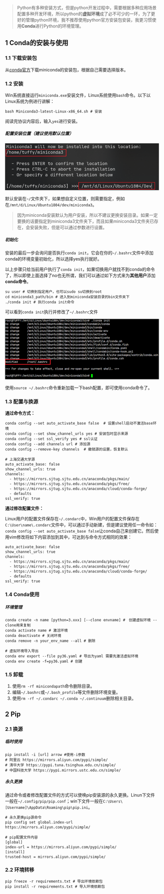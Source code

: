 > Python有多种安装方式，但是python开发过程中，需要根据多种应用场景配置多种开发环境，所以python的**虚拟环境**成了必不可少的一环，为了更好的管理python环境，我不推荐使用python官方安装包安装，我更习惯使用**Conda**进行Python的环境管理。

## 1 Conda的安装与使用

### 1.1 下载安装包

从[conda官方](https://docs.conda.io/en/latest/miniconda.html)下载miniconda的安装包，根据自己需要选择版本。

### 1.2 安装

Win系统直接运行`miniconda.exe`安装文件，Linux系统使用`bash`命令。以下以Linux系统为例进行讲解：

```shell
bash Miniconda3-latest-Linux-x86_64.sh # 安装
```

阅读完协议内容后，输入`yes`进行安装。

##### 配置安装位置（建议使用默认位置）

![安装位置配置](https://raw.githubusercontent.com/tufbel/TImages/main/mark/20210121102039.png)

默认安装在`~/`文件夹下，如果想自定义位置，则需要指定，例如在`/mnt/d/Linux/Ubuntu1804/dev/miniconda3`。

> 因为miniconda安装默认为用户安装，所以不建议更换安装目录。如果一定要换的话要指定到miniconda3文件夹下，而且如果miniconda3文件夹已存在，会安装失败，但是可以通过参数进行设置。

##### 初始化

安装的最后一步会询问是否执行`conda init`，它会在你的`~/.bashrc`文件中添加conda的环境变量初始化，所以选择yes执行就好。

以上步骤只给当前用户执行了`conda init`，如果切换用户就找不到conda的命令了，所以即使上面选择了no也无所谓，我们可以通过如下方式来为**其他用户**添加**conda命令**。

```shell
su user # 切换到指定用户，也可以sudo su切换到root
cd miniconda3_path/bin # 进入到miniconda安装目录的bin文件夹下
./conda init # 执行conda init命令
```

可以看到`conda init`执行并修改了`~/.bashrc`文件

![执行效果](https://raw.githubusercontent.com/tufbel/TImages/main/mark/20210121104138.png)

使用`source ~/.bashrc`命令重新加载一下bash配置，即可使用conda命令了。

### 1.3 配置与换源

**通过命令方式：**

```shell
conda config --set auto_activate_base false  # 设置shell启动不激活base环境
conda config --set show_channel_urls yes # 安装包时显示来源
conda config --set ssl_verify yes # ssl认证
conda config --add channels url # 添加源
conda config --remove-key channels  # 撤销源的设置，恢复默认

# 上海交通大学源
auto_activate_base: false
show_channel_urls: true
channels:
  - https://mirrors.sjtug.sjtu.edu.cn/anaconda/pkgs/main/
  - https://mirrors.sjtug.sjtu.edu.cn/anaconda/pkgs/free/
  - https://mirrors.sjtug.sjtu.edu.cn/anaconda/cloud/conda-forge/
  - defaults
ssl_verify: true
```

**通过修改配置文件：**

Linux用户的配置文件保存在`~/.condarc`中，Win用户的配置文件保存在`C:\User\name\.condarc`文件中，可以通过手动新建，但是建议使用任一命令如：`conda config --set auto_activate_base false`让conda自己来创建它。然后使用vim修改将如下内容添加到其中，可达到与命令方式相同的效果：

```shell
auto_activate_base: false
show_channel_urls: true
channels:
  - https://mirrors.sjtug.sjtu.edu.cn/anaconda/pkgs/main/
  - https://mirrors.sjtug.sjtu.edu.cn/anaconda/pkgs/free/
  - https://mirrors.sjtug.sjtu.edu.cn/anaconda/cloud/conda-forge/
  - defaults
ssl_verify: true
```

### 1.4 Conda使用

##### 环境管理

```shell
conda create -n name [python=3.xxx] [--clone envname] #　创建虚拟环境 --clone用来复制
conda activate name # 激活环境
conda deactivate # 关闭环境
conda remove -n your_env_name --all # 删除

# 虚拟环境导入导出
conda env export --file py36.yaml # 导出为yaml 需要先激活虚拟环境
conda env create -f=py36.yaml # 创建
```

### 1.5 卸载

1. 使用`rm -rf minicondapath`命令删除目录。
2. 编辑`~/.bashrc`或`~/.bash_profile`等文件删除环境变量。
3. 使用`rm -rf ~/.condarc ~/.conda ~/.continuum`删除相关目录。

## 2 Pip

### 2.1 换源

##### 临时使用

```shell
pip install -i [url] arrow #使用-i参数
# 阿里云 https://mirrors.aliyun.com/pypi/simple/
# 清华大学 https://pypi.tuna.tsinghua.edu.cn/simple/
# 中国科技大学 https://pypi.mirrors.ustc.edu.cn/simple/
```

##### 永久更换

通过命令或者修改配置文件的方式可以使唤pip安装源的永久更换。Linun下文件一般在`~/.config/pip/pip.conf`；win下文件一般在`C:\Users\[Username]\AppData\Roaming\pip\pip.ini`。

```shell
# 永久更换pip源命令
pip config set global.index-url https://mirrors.aliyun.com/pypi/simple/

# pip配置文件内容
[global]
index-url = https://mirrors.aliyun.com/pypi/simple/
[install]
trusted-host = mirrors.aliyun.com/pypi/simple/
```

### 2.2 环境转移

```shell
pip freeze -r requirements.txt # 导出环境依赖包
pip install -r requirements.txt # 导入环境依赖包
```

